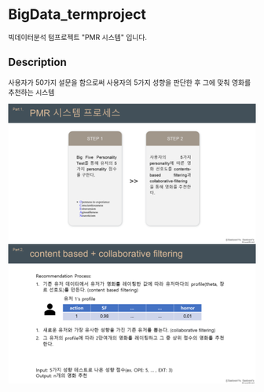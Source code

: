 # BigData_termproject
 빅데이터분석 텀프로젝트 "PMR 시스템" 입니다.
## Description
 사용자가 50가지 설문을 함으로써 사용자의 5가지 성향을 판단한 후 그에 맞춰 영화를 추천하는 시스템
 
  ![png](/slide5.PNG)
  ![png](/slide6.PNG)
 
